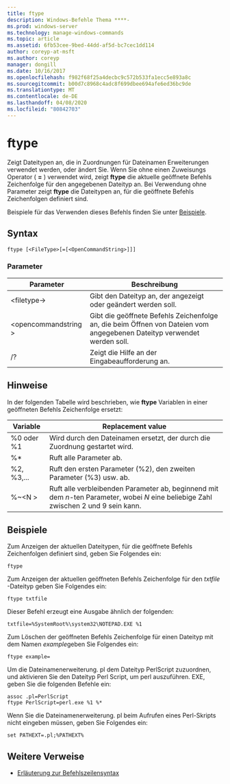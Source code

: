 ```yaml
---
title: ftype
description: Windows-Befehle Thema ****-
ms.prod: windows-server
ms.technology: manage-windows-commands
ms.topic: article
ms.assetid: 6fb53cee-9bed-44dd-af5d-bc7cec1dd114
author: coreyp-at-msft
ms.author: coreyp
manager: dongill
ms.date: 10/16/2017
ms.openlocfilehash: f982f68f25a4decbc9c572b533fa1ecc5e893a8c
ms.sourcegitcommit: b00d7c8968c4adc8f699dbee694afe6ed36bc9de
ms.translationtype: MT
ms.contentlocale: de-DE
ms.lasthandoff: 04/08/2020
ms.locfileid: "80842703"
---
```

# <a name="ftype"></a>ftype



Zeigt Dateitypen an, die in Zuordnungen für Dateinamen Erweiterungen verwendet werden, oder ändert Sie. Wenn Sie ohne einen Zuweisungs Operator ( **=** ) verwendet wird, zeigt **ftype** die aktuelle geöffnete Befehls Zeichenfolge für den angegebenen Dateityp an. Bei Verwendung ohne Parameter zeigt **ftype** die Dateitypen an, für die geöffnete Befehls Zeichenfolgen definiert sind.

Beispiele für das Verwenden dieses Befehls finden Sie unter [Beispiele](#BKMK_examples).

## <a name="syntax"></a>Syntax

```
ftype [<FileType>[=[<OpenCommandString>]]]
```

### <a name="parameters"></a>Parameter

|Parameter|Beschreibung|
|---------|-----------|
|\<filetype->|Gibt den Dateityp an, der angezeigt oder geändert werden soll.|
|\<opencommandstring >|Gibt die geöffnete Befehls Zeichenfolge an, die beim Öffnen von Dateien vom angegebenen Dateityp verwendet werden soll.|
|/?|Zeigt die Hilfe an der Eingabeaufforderung an.|

## <a name="remarks"></a>Hinweise

In der folgenden Tabelle wird beschrieben, wie **ftype** Variablen in einer geöffneten Befehls Zeichenfolge ersetzt:

|Variable|Replacement value|
|--------|-----------------|
|%0 oder %1|Wird durch den Dateinamen ersetzt, der durch die Zuordnung gestartet wird.|
|%*|Ruft alle Parameter ab.|
|%2, %3,...|Ruft den ersten Parameter (%2), den zweiten Parameter (%3) usw. ab.|
|%~\<N >|Ruft alle verbleibenden Parameter ab, beginnend mit dem *n*-ten Parameter, wobei *N* eine beliebige Zahl zwischen 2 und 9 sein kann.|

## <a name="examples"></a><a name=BKMK_examples></a>Beispiele

Zum Anzeigen der aktuellen Dateitypen, für die geöffnete Befehls Zeichenfolgen definiert sind, geben Sie Folgendes ein:
```
ftype
```
Zum Anzeigen der aktuellen geöffneten Befehls Zeichenfolge für den *txtfile* -Dateityp geben Sie Folgendes ein:
```
ftype txtfile
```
Dieser Befehl erzeugt eine Ausgabe ähnlich der folgenden:
```
txtfile=%SystemRoot%\system32\NOTEPAD.EXE %1
```
Zum Löschen der geöffneten Befehls Zeichenfolge für einen Dateityp mit dem Namen *example*geben Sie Folgendes ein:
```
ftype example=
```
Um die Dateinamenerweiterung. pl dem Dateityp PerlScript zuzuordnen, und aktivieren Sie den Dateityp Perl Script, um perl auszuführen. EXE, geben Sie die folgenden Befehle ein:
```
assoc .pl=PerlScript 
ftype PerlScript=perl.exe %1 %*
```
Wenn Sie die Dateinamenerweiterung. pl beim Aufrufen eines Perl-Skripts nicht eingeben müssen, geben Sie Folgendes ein:
```
set PATHEXT=.pl;%PATHEXT%
```

## <a name="additional-references"></a>Weitere Verweise

- [Erläuterung zur Befehlszeilensyntax](command-line-syntax-key.md)